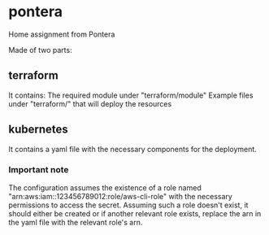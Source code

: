 # pontera
Home assignment from Pontera

Made of two parts:

## terraform
It contains:
The required module under "terraform/module"
Example files under "terraform/" that will deploy the resources

## kubernetes
It contains a yaml file with the necessary components for the deployment.

### Important note
The configuration assumes the existence of a role named "arn:aws:iam::123456789012:role/aws-cli-role" with the necessary permissions to access the secret.
Assuming such a role doesn't exist, it should either be created or if another relevant role exists, replace the arn in the yaml file with the relevant role's arn.
